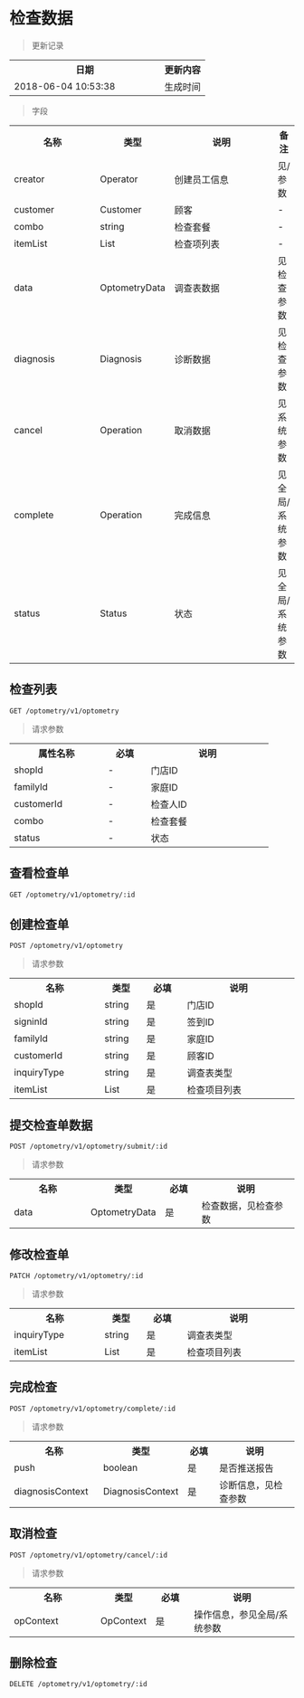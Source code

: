 # 检查数据

> 更新记录

<table>
    <tr>
        <th style="width:250px;">日期</th>
        <th>更新内容</th>
    </tr>
    <tr>
        <td>2018-06-04 10:53:38</td>
        <td>生成时间</td>
    </tr>
</table>

> 字段

<table>
    <tr>
        <th style="width:150px;">名称</th>
        <th style="width:60px;">类型</th>
        <th style="width:200px;">说明</th>
        <th>备注</th>
    </tr>
    <tr>
        <td>creator</td>
        <td>Operator</td>
        <td>创建员工信息</td>
        <td>见/参数</td>
    </tr>
    <tr>
        <td>customer</td>
        <td>Customer</td>
        <td>顾客</td>
        <td>-</td>
    </tr>
    <tr>
        <td>combo</td>
        <td>string</td>
        <td>检查套餐</td>
        <td>-</td>
    </tr>
    <tr>
        <td>itemList</td>
        <td>List<String></td>
        <td>检查项列表</td>
        <td>-</td>
    </tr>
    <tr>
        <td>data</td>
        <td>OptometryData</td>
        <td>调查表数据</td>
        <td>见检查参数</td>
    </tr>
    <tr>
        <td>diagnosis</td>
        <td>Diagnosis</td>
        <td>诊断数据</td>
        <td>见检查参数</td>
    </tr>
    <tr>
        <td>cancel</td>
        <td>Operation</td>
        <td>取消数据</td>
        <td>见系统参数</td>
    </tr>
    <tr>
        <td>complete</td>
        <td>Operation</td>
        <td>完成信息</td>
        <td>见全局/系统参数</td>
    </tr>
    <tr>
        <td>status</td>
        <td>Status</td>
        <td>状态</td>
        <td>见全局/系统参数</td>
    </tr>
</table>

## 检查列表

```
GET /optometry/v1/optometry
```
> 请求参数

<table>
    <tr>
        <th style="width:150px;">属性名称</th>
        <th style="width:60px;">必填</th>
        <th style="width:200px;">说明</th>
    </tr>
    <tr>
        <td>shopId</td>
        <td>-</td>
        <td>门店ID</td>
    </tr>
    <tr>
        <td>familyId</td>
        <td>-</td>
        <td>家庭ID</td>
    </tr>
    <tr>
        <td>customerId</td>
        <td>-</td>
        <td>检查人ID</td>
    </tr>
    <tr>
        <td>combo</td>
        <td>-</td>
        <td>检查套餐</td>
    </tr>
    <tr>
        <td>status</td>
        <td>-</td>
        <td>状态</td>
    </tr>
</table>

## 查看检查单

```
GET /optometry/v1/optometry/:id
```

## 创建检查单

```
POST /optometry/v1/optometry
```

>请求参数
<table>
    <tr>
        <th style="width:150px;">名称</th>
        <th style="width:60px;">类型</th>
        <th style="width:60px;">必填</th>
        <th style="width:200px;">说明</th>
    </tr>
    <tr>
        <td>shopId</td>
        <td>string</td>
        <td>是</td>
        <td>门店ID</td>
    </tr>
    <tr>
        <td>signinId</td>
        <td>string</td>
        <td>是</td>
        <td>签到ID</td>
    </tr>
    <tr>
        <td>familyId</td>
        <td>string</td>
        <td>是</td>
        <td>家庭ID</td>
    </tr>
    <tr>
        <td>customerId</td>
        <td>string</td>
        <td>是</td>
        <td>顾客ID</td>
    </tr>
    <tr>
        <td>inquiryType</td>
        <td>string</td>
        <td>是</td>
        <td>调查表类型</td>
    </tr>
    <tr>
        <td>itemList</td>
        <td>List<String></td>
        <td>是</td>
        <td>检查项目列表</td>
    </tr>
</table>

## 提交检查单数据

```
POST /optometry/v1/optometry/submit/:id
```

>请求参数
<table>
    <tr>
        <th style="width:150px;">名称</th>
        <th style="width:60px;">类型</th>
        <th style="width:60px;">必填</th>
        <th style="width:200px;">说明</th>
    </tr>
    <tr>
        <td>data</td>
        <td>OptometryData</td>
        <td>是</td>
        <td>检查数据，见检查参数</td>
    </tr>
</table>

## 修改检查单

```
PATCH /optometry/v1/optometry/:id
```

>请求参数
<table>
    <tr>
        <th style="width:150px;">名称</th>
        <th style="width:60px;">类型</th>
        <th style="width:60px;">必填</th>
        <th style="width:200px;">说明</th>
    </tr>
    <tr>
        <td>inquiryType</td>
        <td>string</td>
        <td>是</td>
        <td>调查表类型</td>
    </tr>
    <tr>
        <td>itemList</td>
        <td>List<String></td>
        <td>是</td>
        <td>检查项目列表</td>
    </tr>
</table>

## 完成检查

```
POST /optometry/v1/optometry/complete/:id
```

>请求参数
<table>
    <tr>
        <th style="width:150px;">名称</th>
        <th style="width:60px;">类型</th>
        <th style="width:60px;">必填</th>
        <th style="width:200px;">说明</th>
    </tr>
    <tr>
        <td>push</td>
        <td>boolean</td>
        <td>是</td>
        <td>是否推送报告</td>
    </tr>
    <tr>
        <td>diagnosisContext</td>
        <td>DiagnosisContext</td>
        <td>是</td>
        <td>诊断信息，见检查参数</td>
    </tr>
</table>

## 取消检查

```
POST /optometry/v1/optometry/cancel/:id
```

>请求参数
<table>
    <tr>
        <th style="width:150px;">名称</th>
        <th style="width:60px;">类型</th>
        <th style="width:60px;">必填</th>
        <th style="width:200px;">说明</th>
    </tr>
    <tr>
        <td>opContext</td>
        <td>OpContext</td>
        <td>是</td>
        <td>操作信息，参见全局/系统参数</td>
    </tr>
</table>

## 删除检查

```
DELETE /optometry/v1/optometry/:id
```